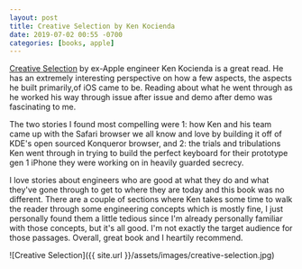 ```yaml
---
layout: post
title: Creative Selection by Ken Kocienda
date: 2019-07-02 00:55 -0700
categories: [books, apple]
---
```


[Creative Selection](http://creativeselection.io/) by ex-Apple engineer Ken Kocienda is a great read. He has an extremely interesting perspective on how a few aspects, the aspects he built primarily,of iOS came to be. Reading about what he went through as he worked his way through issue after issue and demo after demo was fascinating to me.

The two stories I found most compelling were 1: how Ken and his team came up with the Safari browser we all know and love by building it off of KDE's open sourced Konqueror browser, and 2: the trials and tribulations Ken went through in trying to build the perfect keyboard for their prototype gen 1 iPhone they were working on in heavily guarded secrecy.

I love stories about engineers who are good at what they do and what they've gone through to get to where they are today and this book was no different. There are a couple of sections where Ken takes some time to walk the reader through some engineering concepts which is mostly fine, I just personally found them a little tedious since I'm already personally familiar with those concepts, but it's all good. I'm not exactly the target audience for those passages. Overall, great book and I heartily recommend.

![Creative Selection]({{ site.url }}/assets/images/creative-selection.jpg)
